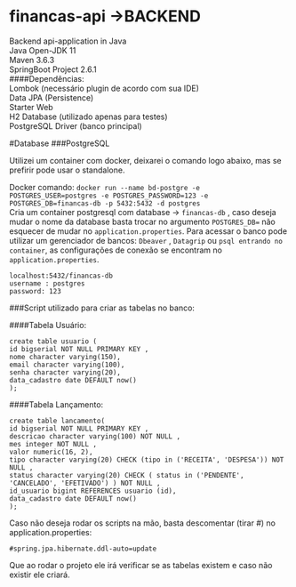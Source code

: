 # financas-api ->BACKEND 
Backend api-application in Java<br>
Java Open-JDK 11<br>
Maven 3.6.3 <br>
SpringBoot Project 2.6.1<br>
####Dependências: <br>
Lombok (necessário plugin de acordo com sua IDE)<br>
Data JPA (Persistence) <br>
Starter Web<br>
H2 Database (utilizado apenas para testes)<br>
PostgreSQL Driver (banco principal)


#Database
###PostgreSQL<br>

Utilizei um container com docker, deixarei o comando logo abaixo, mas se prefirir pode usar o standalone.

Docker comando: `docker run --name bd-postgre -e POSTGRES_USER=postgres -e POSTGRES_PASSWORD=123 -e POSTGRES_DB=financas-db -p 5432:5432 -d postgres`<br>
Cria um container postgresql com database -> `financas-db` , caso deseja mudar o nome da database 
basta trocar no argumento `POSTGRES_DB=` não esquecer de mudar no `application.properties`.
 Para acessar o banco pode utilizar um gerenciador de bancos: `Dbeaver` , `Datagrip` ou `psql entrando no container`, as configurações de conexão se encontram no `application.properties`.<br>
```
localhost:5432/financas-db
username : postgres
password: 123
```
###Script utilizado para criar as tabelas no banco:<br>

####Tabela Usuário:
```
create table usuario (
id bigserial NOT NULL PRIMARY KEY ,
nome character varying(150),
email character varying(100),
senha character varying(20),
data_cadastro date DEFAULT now()
);
```

####Tabela Lançamento: <br>
```
create table lancamento(
id bigserial NOT NULL PRIMARY KEY ,
descricao character varying(100) NOT NULL ,
mes integer NOT NULL ,
valor numeric(16, 2),
tipo character varying(20) CHECK (tipo in ('RECEITA', 'DESPESA')) NOT NULL ,
status character varying(20) CHECK ( status in ('PENDENTE', 'CANCELADO', 'EFETIVADO') ) NOT NULL ,
id_usuario bigint REFERENCES usuario (id),
data_cadastro date DEFAULT now()
);
```

Caso não deseja rodar os scripts na mão, basta descomentar (tirar #) no application.properties:<br>

`#spring.jpa.hibernate.ddl-auto=update` <br>

Que ao rodar o projeto ele irá verificar se as tabelas existem e caso não existir ele criará.